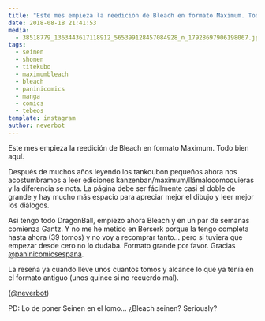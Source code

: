 ```yaml
---
title: "Este mes empieza la reedición de Bleach en formato Maximum. Todo bien aquí"
date: 2018-08-18 21:41:53
media: 
  - 38518779_1363443617118912_565399128457084928_n_17928697906198067.jpg
tags: 
  - seinen
  - shonen
  - titekubo
  - maximumbleach
  - bleach
  - paninicomics
  - manga
  - comics
  - tebeos
template: instagram
author: neverbot
---
```


Este mes empieza la reedición de Bleach en formato Maximum. Todo bien aquí.


Después de muchos años leyendo los tankoubon pequeños ahora nos acostumbramos a leer ediciones kanzenban/maximum/llámalocomoquieras y la diferencia se nota. La página debe ser fácilmente casi el doble de grande y hay mucho más espacio para apreciar mejor el dibujo y leer mejor los diálogos.


Así tengo todo DragonBall, empiezo ahora Bleach y en un par de semanas comienza Gantz. Y no me he metido en Berserk porque la tengo completa hasta ahora (39 tomos) y no voy a recomprar tanto... pero si tuviera que empezar desde cero no lo dudaba. Formato grande por favor. Gracias [@paninicomicsespana](https://instagram.com/paninicomicsespana).


La reseña ya cuando lleve unos cuantos tomos y alcance lo que ya tenía en el formato antiguo (unos quince si no recuerdo mal).


([@neverbot](https://instagram.com/neverbot))


PD: Lo de poner Seinen en el lomo... ¿Bleach seinen? Seriously?



